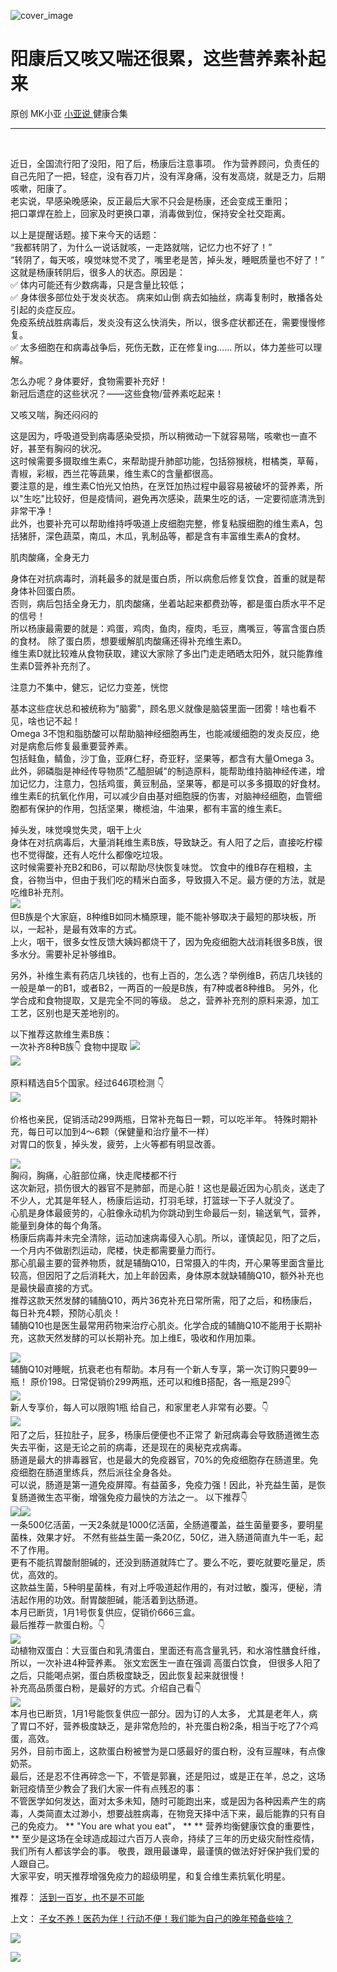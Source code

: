 ![cover_image](http://mmbiz.qpic.cn/mmbiz_jpg/A8SKDch4cJGic2kx1XHKY8rm4iba6LofHHibQ7p1CmLU0iatA2UGl2lLNCCNZesII2iaWpnFcf7mlSHxlCzkOrKgydg/0?wx_fmt=jpeg)

#  阳康后又咳又喘还很累，这些营养素补起来

原创  MK小亚  [ 小亚说 ](https://mp.weixin.qq.com/mp/appmsgalbum?__biz=MzUxNDAwNTk0MQ==&action=getalbum&album_id=1708249854717526017#wechat_redirect) 健康合集

__ _ _ _ _

​​​​  
  
近日，全国流行阳了没阳，阳了后，杨康后注意事项。
作为营养顾问，负责任的自己先阳了一把，轻症，没有吞刀片，没有浑身痛，没有发高烧，就是乏力，后期咳嗽，阳康了。  
老实说，早感染晚感染，反正最后大家不只会是杨康，还会变成王重阳；  
把口罩焊在脸上，回家及时更换口罩，消毒做到位，保持安全社交距离。  
  
以上是提醒话题。接下来今天的话题：  
“我都转阴了，为什么一说话就咳，一走路就喘，记忆力也不好了！”  
“转阴了，每天咳，嗅觉味觉不灵了，嘴里老是苦，掉头发，睡眠质量也不好了！”  
这就是杨康转阴后，很多人的状态。原因是：  
✅  体内可能还有少数病毒，只是含量比较低；  
✅  身体很多部位处于发炎状态。  病来如山倒 病去如抽丝，病毒复制时，散播各处引起的炎症反应。  
免疫系统战胜病毒后，发炎没有这么快消失，所以，很多症状都还在，需要慢慢修复。  
✅  太多细胞在和病毒战争后，死伤无数，正在修复ing……  所以，体力差些可以理解。  
  
怎么办呢？身体要好，食物需要补充好！  
新冠后遗症的这些状况？——这些食物/营养素吃起来！  
  
又咳又喘，胸还闷闷的  
  
这是因为，呼吸道受到病毒感染受损，所以稍微动一下就容易喘，咳嗽也一直不好，甚至有胸闷的状况。  
这时候需要多摄取维生素C，来帮助提升肺部功能，包括猕猴桃，柑橘类，草莓，青椒，彩椒，西兰花等蔬果，维生素C的含量都很高。  
要注意的是，维生素C怕光又怕热，在烹饪加热过程中最容易被破坏的营养素，所以"生吃"比较好，但是疫情间，避免再次感染，蔬果生吃的话，一定要彻底清洗到非常干净！  
此外，也要补充可以帮助维持呼吸道上皮细胞完整，修复粘膜细胞的维生素A，包括猪肝，深色蔬菜，南瓜，木瓜，乳制品等，都是含有丰富维生素A的食材。  
  
肌肉酸痛，全身无力  
  
身体在对抗病毒时，消耗最多的就是蛋白质，所以病愈后修复饮食，首重的就是帮身体补回蛋白质。  
否则，病后包括全身无力，肌肉酸痛，坐着站起来都费劲等，都是蛋白质水平不足的信号！  
所以杨康最需要的就是：鸡蛋，鸡肉，鱼肉，瘦肉，毛豆，鹰嘴豆，等富含蛋白质的食材。  除了蛋白质，想要缓解肌肉酸痛还得补充维生素D。  
维生素D就比较难从食物获取，建议大家除了多出门走走晒晒太阳外，就只能靠维生素D营养补充剂了。  
  
  
注意力不集中，健忘，记忆力变差，恍惚  
  
基本这些症状总和被统称为"脑雾"，顾名思义就像是脑袋里面一团雾！啥也看不见，啥也记不起！  
Omega 3不饱和脂肪酸可以帮助脑神经细胞再生，也能减缓细胞的发炎反应，绝对是病愈后修复最重要营养素。  
包括鲑鱼，鲭鱼，沙丁鱼，亚麻仁籽，奇亚籽，坚果等，都含有大量Omega 3。  
此外，卵磷脂是神经传导物质"乙醯胆碱"的制造原料，能帮助维持脑神经传递，增加记忆力，注意力，包括鸡蛋，黄豆制品，坚果等，都是可以多多摄取的好食材。  
维生素E的抗氧化作用，可以减少自由基对细胞膜的伤害，对脑神经细胞，血管细胞都有保护的作用，包括坚果，橄榄油，牛油果，都有丰富的维生素E。  
  
  
掉头发，味觉嗅觉失灵，咽干上火  
身体在对抗病毒后，大量消耗维生素B族，导致缺乏。有人阳了之后，直接吃柠檬也不觉得酸，还有人吃什么都像吃垃圾。  
这时候需要补充B2和B6，可以帮助尽快恢复味觉。
饮食中的维B存在粗粮，主食，谷物当中，但由于我们吃的精米白面多，导致摄入不足。最方便的方法，就是吃维B补充剂。  
![](https://mmbiz.qpic.cn/mmbiz_png/A8SKDch4cJGic2kx1XHKY8rm4iba6LofHHeZRLtc476hYQZicLvLiatSXicZan08IQNktWiaicm8ROEH1PqUNTiaCPabLA/640?wx_fmt=png)
​  
但B族是个大家庭，8种维B如同木桶原理，能不能补够取决于最短的那块板，所以，一起补，是最有效率的方式。  
上火，咽干，很多女性反馈大姨妈都烧干了，因为免疫细胞大战消耗很多B族，很多水分。需要补足补够维B。  
  
另外，补维生素有药店几块钱的，也有上百的，怎么选？举例维B，药店几块钱的一般是单一的B1，或者B2，一两百的一般是B族，有7种或者8种维B。
另外，化学合成和食物提取，又是完全不同的等级。  总之，营养补充剂的原料来源，加工工艺，区别也是天差地别的。  
  
以下推荐这款维生素B族：  
一次补齐8种B族👇  食物中提取
![](https://mmbiz.qpic.cn/mmbiz_png/A8SKDch4cJGic2kx1XHKY8rm4iba6LofHHXn6xo87ibE8LmbznLfdicGCZEHZz1xEaicB6fyylnV4CTQd6CkxiazQibsQ/640?wx_fmt=png)  
![](https://mmbiz.qpic.cn/mmbiz_png/A8SKDch4cJGic2kx1XHKY8rm4iba6LofHH1icrXbRFwqgAiczbGg1ofe99WEDDZrc3kcpgBWMqN9d0yZXBICx2NspQ/640?wx_fmt=png)
​  
  
  
原料精选自5个国家。经过646项检测  👇  
![](https://mmbiz.qpic.cn/mmbiz_png/A8SKDch4cJGic2kx1XHKY8rm4iba6LofHHGz6PMov5yx53M1fLDDtrEPwut7IEtKAsEov3PB84Gicibq6WLBAaiaaNw/640?wx_fmt=png)
​  
  
价格也亲民，促销活动299两瓶，日常补充每日一颗，可以吃半年。  特殊时期补充，每日可以加到4～6颗（保健量和治疗量不一样）  
对胃口的恢复，掉头发，疲劳，上火等都有明显改善。  
  
  
![](https://mmbiz.qpic.cn/mmbiz_png/A8SKDch4cJGic2kx1XHKY8rm4iba6LofHHPLQRptjUDibGu3yzxUhw6r4BwLjVibx9cVwwQTxBeicJphLENy9z5Vg3g/640?wx_fmt=png)  
​  胸闷，胸痛，心脏部位痛，快走爬楼都不行  
这次新冠，损伤很大的器官不是肺部，而是心脏！这也是最近因为心肌炎，送走了不少人，尤其是年轻人，杨康后运动，打羽毛球，打篮球一下子人就没了。  
心肌是身体最疲劳的，心脏像永动机为你跳动到生命最后一刻，输送氧气，营养，能量到身体的每个角落。  
杨康后病毒并未完全清除，运动加速病毒侵入心肌。所以，谨慎起见，阳了之后，一个月内不做剧烈运动，爬楼，快走都需要量力而行。  
那心肌最主要的营养物质，就是辅酶Q10，日常摄入的牛肉，开心果等里面含量比较高，但因阳了之后消耗大，加上年龄因素，身体原本就缺辅酶Q10，额外补充也是最快最直接的方式。  
推荐这款天然发酵的辅酶Q10，两片36克补充日常所需，阳了之后，和杨康后，每日补充4颗，预防心肌炎！  
辅酶Q10也是医生最常用药物来治疗心肌炎。化学合成的辅酶Q10不能用于长期补充，这款天然发酵的可以长期补充。加上维E，吸收和作用加乘。  
  
![](https://mmbiz.qpic.cn/mmbiz_png/A8SKDch4cJGic2kx1XHKY8rm4iba6LofHHPIl4EeMAxy02WbHUnFdMJ7nr2DbnQ6pibzWkgjtdxiavhQF6uDBFWAug/640?wx_fmt=png)  
辅酶Q10​对睡眠，抗衰老也有帮助。本月有一个新人专享，第一次订购只要99一瓶！  原价198。日常促销价299两瓶，还可以和维B搭配，各一瓶是299👇  
![](https://mmbiz.qpic.cn/mmbiz_png/A8SKDch4cJGic2kx1XHKY8rm4iba6LofHHxofm9ZQw5krpyaV9s5LeF1rNOtspTV6WS1eZhLWCq6BPvmUwAoqcuQ/640?wx_fmt=png)  
新人专享价，每人可以限购1瓶  给自己，和家里老人非常有必要。👇  
![](https://mmbiz.qpic.cn/mmbiz_png/A8SKDch4cJGic2kx1XHKY8rm4iba6LofHHuwOdQyulo6mZdqowoychp7pqvo11EfOj0xcQgvnNncQ8hywtlEZ7YA/640?wx_fmt=png)
​  
阳了之后，狂拉肚子，屁多，杨康后便便也不正常了  ​  新冠病毒会导致肠道微生态失去平衡，这是无论之前的病毒，还是现在的奥秘克戎病毒。  
肠道是最大的排毒器官，也是最大的免疫器官，70%的免疫细胞存在肠道里。免疫细胞在肠道里练兵，然后派往全身各处。  
可以说，肠道是第一道免疫屏障。有益菌多，免疫力强！因此，补充益生菌，是恢复肠道微生态平衡，增强免疫力最快的方法之一。  以下推荐👇  
![](https://mmbiz.qpic.cn/mmbiz_png/A8SKDch4cJGic2kx1XHKY8rm4iba6LofHHtsft6IXdTDX7aVl9Oo4DMpKmcEbkvKddRtHhYMib7TgicmZR2qGmfMxQ/640?wx_fmt=png)
​
![](https://mmbiz.qpic.cn/mmbiz_png/A8SKDch4cJGic2kx1XHKY8rm4iba6LofHHUZFHxByW8U9f5OxFQpN6DIibXaaS0gtD8ScOMxu9bdx7mJibFO0Dhq5Q/640?wx_fmt=png)  
一条500亿活菌，一天2条就是1000亿活菌，全肠道覆盖，益生菌量要多，要明星菌株​，效果才好。
不然有些益生菌一条20亿，50亿，进入肠道简直九牛一毛，起不了作用。  
更有不能抗胃酸耐胆碱的，还没到肠道就阵亡了。要么不吃，要吃就要吃量足，质优，高效的。  
这款益生菌，5种明星菌株，有对上呼吸道起作用的，有对过敏，腹泻，便秘，清洁起作用的功效。耐胃酸胆碱，能活着到达肠道。  
本月已断货，1月1号恢复供应，促销价666三盒。  
最后推荐一款蛋白粉。👇  
![](https://mmbiz.qpic.cn/mmbiz_png/A8SKDch4cJGic2kx1XHKY8rm4iba6LofHHMhpsPAXypyFwTnVurXbJiap2fgICraV0vGdUNNctk9meuuDOauDUoOQ/640?wx_fmt=png)  
​  动植物双蛋白：大豆蛋白和乳清蛋白，里面还有高含量乳钙，和水溶性膳食纤维，所以，一次补进4种营养素。  张文宏医生一直在强调  高蛋白饮食，
但很多人阳了之后，只能喝点粥，蛋白质极度缺乏，因此恢复起来就很慢！  
补充高品质蛋白粉，是最好的方式。介绍自己看👇  
![](https://mmbiz.qpic.cn/mmbiz_png/A8SKDch4cJGic2kx1XHKY8rm4iba6LofHHQWBPuOwzNYzvcF9micrZq8icVNXs7icKJIORpJgZAD8mz82ZLMhQM3JIw/640?wx_fmt=png)  
本月也已断货，1月1号能恢复供应一部分。​因为订的人太多，
尤其是老年人，病了胃口不好，营养极度缺乏，是非常危险的，补充蛋白粉2条，相当于吃了7个鸡蛋，高效。  
另外，目前市面上，这款蛋白粉被誉为是口感最好的蛋白粉，没有豆腥味，有点像奶茶。  
最后，还是忍不住再碎念一下，不管是郭襄，还是阳过，或是正在羊，总之，这场新冠疫情至少教会了我们大家一件有点残忍的事：  
不管医学如何发达，面对太多未知，随时可能跑出来，或是因为各种因素产生的病毒，人类简直太过渺小，想要战胜病毒，在物竞天择中活下来，最后能靠的只有自己的免疫力。
** "You are what you eat"，  ** ** 营养均衡健康饮食的重要性，  **
至少是这场在全球造成超过六百万人丧命，持续了三年的历史级灾耐性疫情，我们所有人都该学会的事。  敬畏，跟用最谦卑，最谨慎的做法好好保护我们爱的人跟自己。  
大家平安，明天推荐增强免疫力的超级明星，和复合维生素抗氧化明星。  

推荐： [ 活到一百岁，也不是不可能
](http://mp.weixin.qq.com/s?__biz=MzUxNDAwNTk0MQ==&mid=2247483704&idx=1&sn=dfbbe1321750ce81b34879745eea796b&chksm=f94dcfe2ce3a46f4d523630b552fa2c792af6b85392f0f7001b73b2629da0756981ddc719b0c&scene=21#wechat_redirect)  

上文： [ 子女不养！医药为伴！行动不便！我们能为自己的晚年预备些啥？
](https://mp.weixin.qq.com/s?__biz=MzUxNDAwNTk0MQ==&mid=2247484752&idx=1&sn=fbb79ef2c38d86e7134391f0cd0e1afe&scene=21#wechat_redirect)

![](https://mmbiz.qpic.cn/mmbiz_gif/b96CibCt70iaZ7Bia3Wm91cEuWhERXfCYjTia9tf7aMjVBNRETSa2NpGjCV6tyNvgCLos8LBgwEgxcwaIw8zdOsG7A/640?wx_fmt=gif)

![](https://mmbiz.qpic.cn/mmbiz_jpg/A8SKDch4cJEicCnqTxiatgGquhIicZ1wJ1Dth5YOOzoYV7U4N3HmiaO0vVAzjOpBVdtF0gnL632Fc7HqiaDmgveQDEw/640?wx_fmt=jpeg)
